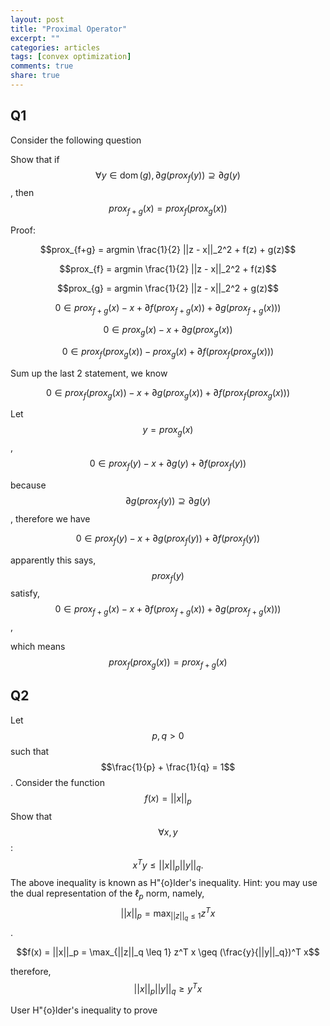 ```yaml
---
layout: post
title: "Proximal Operator"
excerpt: ""
categories: articles
tags: [convex optimization]
comments: true
share: true
---
```

## Q1  

Consider the following question

Show that if $$\forall y \in \operatorname{dom}(g), \partial g(prox_f (y)) \supseteq \partial g(y)$$, then $$ prox_{f+g}(x) = prox_{f}(prox_{g}(x))$$


Proof:  

$$prox_{f+g} = argmin \frac{1}{2} ||z - x||_2^2 + f(z) + g(z)$$  

$$prox_{f} = argmin \frac{1}{2} ||z - x||_2^2 + f(z)$$

$$prox_{g} = argmin \frac{1}{2} ||z - x||_2^2 + g(z)$$

$$0 \in prox_{f+g}(x) - x + \partial f(prox_{f+g}(x)) + \partial g(prox_{f+g}(x)))$$

$$0 \in prox_{g}(x) - x + \partial g(prox_g(x))$$

$$0 \in prox_f(prox_g(x)) - prox_g(x) + \partial f(prox_f(prox_g(x)))$$

Sum up the last 2 statement, we know  

$$0 \in prox_f(prox_g(x)) - x + \partial g(prox_g(x)) + \partial f(prox_f(prox_g(x)))$$

Let $$y = prox_g(x)$$, $$0 \in prox_f(y) - x + \partial g(y) + \partial f(prox_f(y))$$

because $$\partial g(prox_f (y)) \supseteq \partial g(y)$$, therefore we have

 $$0 \in prox_f(y) - x + \partial g(prox_f (y)) + \partial f(prox_f(y))$$
 
 apparently this says, $$prox_f(y)$$ satisfy, $$0 \in prox_{f+g}(x) - x + \partial f(prox_{f+g}(x)) + \partial g(prox_{f+g}(x)))$$,
 
 which means $$prox_f(prox_g(x)) = prox_{f+g}(x)$$
 
 
## Q2  

Let $$p, q > 0$$ such that $$\frac{1}{p} + \frac{1}{q} = 1$$. Consider the function $$f(x) = ||x||_p $$ Show that $$\forall x, y$$: $$x^Ty \leq ||x||_p||y||_q.$$
The above inequality is known as H\"{o}lder's inequality.  Hint: you may use the dual representation of the $\ell_p$ norm, namely, $$||x||_p = \max_{||z||_q \leq 1} z^T x$$.

$$f(x) = ||x||_p = \max_{||z||_q \leq 1} z^T x \geq (\frac{y}{||y||_q})^T x$$

therefore, $$ ||x||_p ||y||_q \geq y^T x $$


User H\"{o}lder's inequality to prove 
